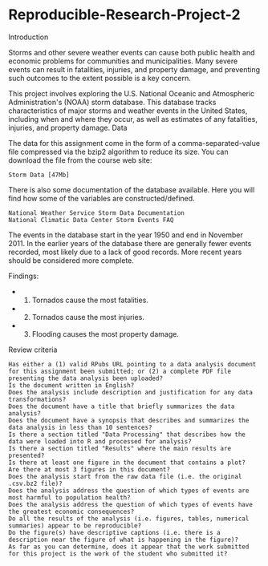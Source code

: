 # Reproducible-Research-Project-2
Introduction

Storms and other severe weather events can cause both public health and economic problems for communities and municipalities. Many severe events can result in fatalities, injuries, and property damage, and preventing such outcomes to the extent possible is a key concern.

This project involves exploring the U.S. National Oceanic and Atmospheric Administration's (NOAA) storm database. This database tracks characteristics of major storms and weather events in the United States, including when and where they occur, as well as estimates of any fatalities, injuries, and property damage.
Data

The data for this assignment come in the form of a comma-separated-value file compressed via the bzip2 algorithm to reduce its size. You can download the file from the course web site:

    Storm Data [47Mb]

There is also some documentation of the database available. Here you will find how some of the variables are constructed/defined.

    National Weather Service Storm Data Documentation
    National Climatic Data Center Storm Events FAQ

The events in the database start in the year 1950 and end in November 2011. In the earlier years of the database there are generally fewer events recorded, most likely due to a lack of good records. More recent years should be considered more complete.

Findings: 
-  1. Tornados cause the most fatalities.
-  2. Tornados cause the most injuries.
-  3. Flooding causes the most property damage.

Review criteria

    Has either a (1) valid RPubs URL pointing to a data analysis document for this assignment been submitted; or (2) a complete PDF file presenting the data analysis been uploaded?
    Is the document written in English?
    Does the analysis include description and justification for any data transformations?
    Does the document have a title that briefly summarizes the data analysis?
    Does the document have a synopsis that describes and summarizes the data analysis in less than 10 sentences?
    Is there a section titled "Data Processing" that describes how the data were loaded into R and processed for analysis?
    Is there a section titled "Results" where the main results are presented?
    Is there at least one figure in the document that contains a plot?
    Are there at most 3 figures in this document?
    Does the analysis start from the raw data file (i.e. the original .csv.bz2 file)?
    Does the analysis address the question of which types of events are most harmful to population health?
    Does the analysis address the question of which types of events have the greatest economic consequences?
    Do all the results of the analysis (i.e. figures, tables, numerical summaries) appear to be reproducible?
    Do the figure(s) have descriptive captions (i.e. there is a description near the figure of what is happening in the figure)?
    As far as you can determine, does it appear that the work submitted for this project is the work of the student who submitted it?
